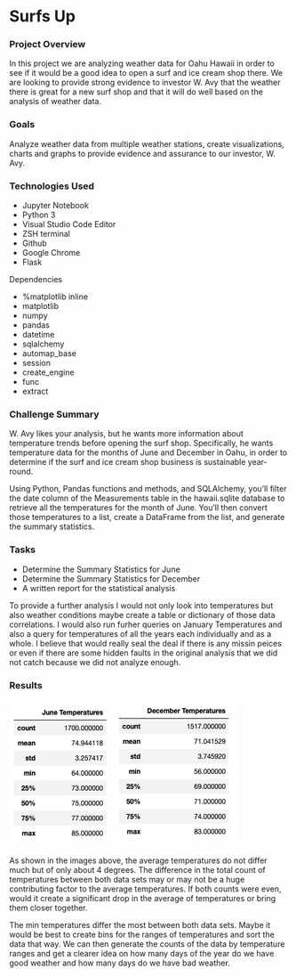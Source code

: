 # Surfs Up
### Project Overview
In this project we are analyzing weather data for Oahu Hawaii in order to see if it would be a good idea to open a surf and ice cream shop there. We are looking to provide strong evidence to investor W. Avy that the weather there is great for a new surf shop and that it will do well based on the analysis of weather data.
### Goals
Analyze weather data from multiple weather stations, create visualizations, charts and graphs to provide evidence and assurance to our investor, W. Avy.
### Technologies Used
- Jupyter Notebook
- Python 3
- Visual Studio Code Editor
- ZSH terminal
- Github
- Google Chrome
- Flask

Dependencies

- %matplotlib inline
- matplotlib
- numpy
- pandas
- datetime
- sqlalchemy
- automap_base
- session
- create_engine
- func
- extract

### Challenge Summary
W. Avy likes your analysis, but he wants more information about temperature trends before opening the surf shop. Specifically, he wants temperature data for the months of June and December in Oahu, in order to determine if the surf and ice cream shop business is sustainable year-round.

Using Python, Pandas functions and methods, and SQLAlchemy, you’ll filter the date column of the Measurements table in the hawaii.sqlite database to retrieve all the temperatures for the month of June. You’ll then convert those temperatures to a list, create a DataFrame from the list, and generate the summary statistics.

### Tasks
- Determine the Summary Statistics for June
- Determine the Summary Statistics for December
- A written report for the statistical analysis

To provide a further analysis I would not only look into temperatures but also weather conditions maybe create a table or dictionary of those data correlations. I would also run furher queries on January Temperatures and also a query for temperatures of all the years each individually and as a whole. I believe that would really seal the deal if there is any missin peices or even if there are some hidden faults in the original analysis that we did not catch because we did not analyze enough.

### Results
![June Temperatures Description](june_temps.png)
![December Temperatures Description](dec_temps.png)

As shown in the images above, the average temperatures do not differ much but of only about 4 degrees. The difference in the total count of temperatures between both data sets may or may not be a huge contributing factor to the average temperatures. If both counts were even, would it create a significant drop in the average of temperatures or bring them closer together.

The min temperatures differ the most between both data sets. Maybe it would be best to create bins for the ranges of temperatures and sort the data that way. We can then generate the counts of the data by temperature ranges and get a clearer idea on how many days of the year do we have good weather and how many days do we have bad weather.